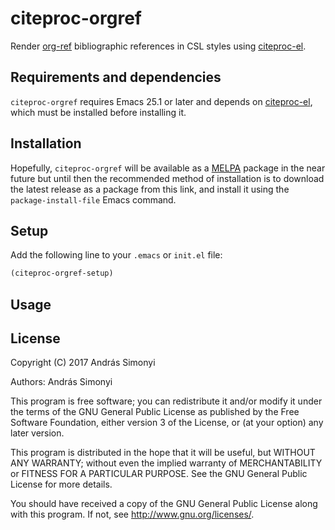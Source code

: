 # citeproc-orgref

Render [org-ref](https://github.com/jkitchin/org-ref) bibliographic references
in CSL styles using
[citeproc-el](https://github.com/andras-simonyi/citeproc-el).

## Requirements and dependencies

`citeproc-orgref` requires Emacs 25.1 or later and depends on
[citeproc-el](https://github.com/andras-simonyi/citeproc-el), which must be
installed before installing it.

## Installation

Hopefully, `citeproc-orgref` will be available as a [MELPA](https://melpa.org)
package in the near future but until then the recommended method of installation
is to download the latest release as a package from this link, and install it
using the `package-install-file` Emacs command.

## Setup

Add the following line to your `.emacs` or  `init.el` file:

```el
(citeproc-orgref-setup)
```

## Usage

## License

Copyright (C) 2017 András Simonyi

Authors: András Simonyi

This program is free software; you can redistribute it and/or modify it under
the terms of the GNU General Public License as published by the Free Software
Foundation, either version 3 of the License, or (at your option) any later
version.

This program is distributed in the hope that it will be useful, but WITHOUT ANY
WARRANTY; without even the implied warranty of MERCHANTABILITY or FITNESS FOR A
PARTICULAR PURPOSE. See the GNU General Public License for more details.

You should have received a copy of the GNU General Public License along with
this program. If not, see http://www.gnu.org/licenses/.










